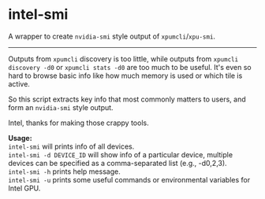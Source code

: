 # intel-smi
A wrapper to create `nvidia-smi` style output of `xpumcli`/`xpu-smi`. 
*** 

Outputs from `xpumcli` discovery is too little, while outputs from `xpumcli discovery -d0` or `xpumcli stats -d0` are too much to be useful. 
It's even so hard to browse basic info like how much memory is used or which tile is active. 

So this script extracts key info that most commonly matters to users, and form an `nvidia-smi` style output. 

Intel, thanks for making those crappy tools.  


**Usage:** <br>
  `intel-smi` will prints info of all devices. <br>
  `intel-smi -d DEVICE_ID` will show info of a particular device, multiple devices can be specified as a comma-separated list (e.g., -d0,2,3). <br>
  `intel-smi -h` prints help message. <br>
  `intel-smi -u` prints some useful commands or environmental variables for Intel GPU. <br>


